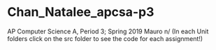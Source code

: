 # Chan_Natalee_apcsa-p3
AP Computer Science A, Period 3; Spring 2019 Mauro n/
(In each Unit folders click on the src folder to see the code for each assignment!)
